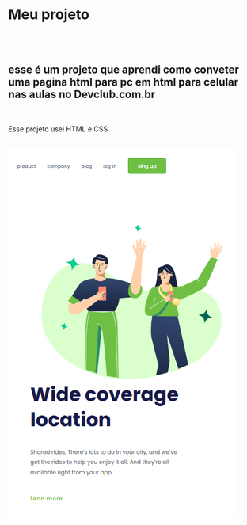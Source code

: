 <h1> Meu projeto </h1>
<br>
<br>
<h2> esse é um projeto que aprendi como conveter uma pagina html para pc em html para celular nas aulas no Devclub.com.br</h2>
<br>
<p> Esse projeto usei HTML e CSS </p>
<br>
<img src="https://github.com/tiago8936/primeiro-projeto-do-zero/blob/master/Captura%20de%20tela%202025-09-05%20084643.png?raw=true" />
